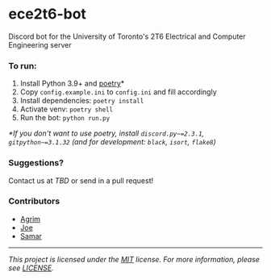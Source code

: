 # ece2t6-bot

Discord bot for the University of Toronto's 2T6 Electrical and Computer Engineering server

### To run:

1. Install Python 3.9+ and [poetry](https://python-poetry.org/docs/#installation)*
2. Copy `config.example.ini` to `config.ini` and fill accordingly
3. Install dependencies: `poetry install`
4. Activate venv: `poetry shell`
5. Run the bot: `python run.py`

_\*If you don't want to use poetry, install `discord.py~=2.3.1`, `gitpython~=3.1.32` (and for development: `black`, `isort`, `flake8`)_

### Suggestions?

Contact us at _TBD_ or send in a pull request!

### Contributors

- [Agrim](https://github.com/agrimshar)
- [Joe](https://github.com/jdtech3)
- [Samar](https://github.com/samarqureshii)

---

_This project is licensed under the [MIT](https://choosealicense.com/licenses/mit/) license. For more information, please see [LICENSE](./LICENSE)._

